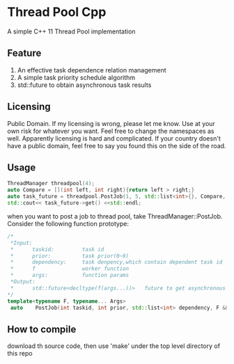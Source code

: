 # Thread Pool Cpp
A simple C++ 11 Thread Pool implementation   

## Feature  
1. An effective task dependence relation management  
2. A simple task priority schedule algorithm  
3. std::future to obtain asynchronous task results  

## Licensing  
Public Domain. If my licensing is wrong, please let me know. Use at your own risk for whatever you want. Feel free to change the namespaces as well. Apparently licensing is hard and complicated. If your country doesn't have a public domain, feel free to say you found this on the side of the road.  

## Usage  
```Cpp  
ThreadManager threadpool(4);
auto Compare = [](int left, int right){return left > right;}
auto task_future = threadpool.PostJob(1, 5, std::list<int>{}, Compare, 1, 2);
std::cout<< task_future->get() <<std::endl;
```  
when you want to post a job to thread pool, take ThreadManager::PostJob. Consider the following function prototype:  
```Cpp
/*
 *Input:
 *      taskid:         task id
 *      prior:          task prior(0~9)
 *      dependency:     task denpency,which contain dependent task id
 *      f               worker function
 *      args:           function params
 *Output:
 *      std::future<decltype(f(args...))>   future to get asynchronous taks results
*/
template<typename F, typename... Args>
 auto    PostJob(int taskid, int prior, std::list<int> dependency, F && f, Args &&... args) -> std::future<decltype(f(args...))>  
```

## How to compile  
download th source code, then use 'make' under the top level directory of this repo  